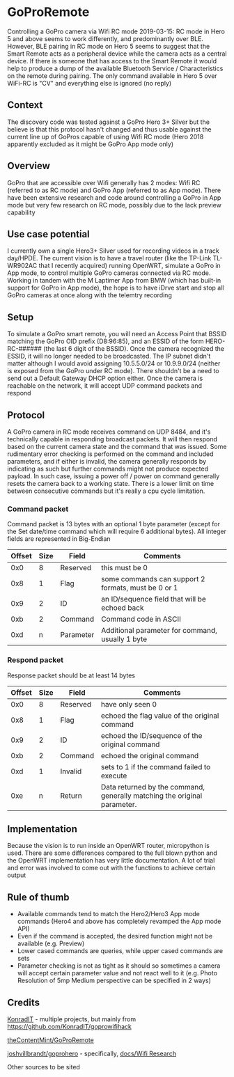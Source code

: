 # GoProRemote
Controlling a GoPro camera via Wifi RC mode
2019-03-15: RC mode in Hero 5 and above seems to work differently, and predominantly over BLE. However, BLE pairing in RC mode on Hero 5 seems to suggest that the Smart Remote acts as a peripheral device while the camera acts as a central device. If there is someone that has access to the Smart Remote it would help to produce a dump of the available Bluetooth Service / Characteristics on the remote during pairing. The only command available in Hero 5 over WiFi-RC is "CV" and everything else is ignored (no reply)

## Context
The discovery code was tested against a GoPro Hero 3+ Silver but the believe is that this protocol hasn't changed and thus usable against the current line up of GoPros capable of using Wifi RC mode (Hero 2018 apparently excluded as it might be GoPro App mode only)

## Overview
GoPro that are accessible over Wifi generally has 2 modes: Wifi RC (referred to as RC mode) and GoPro App (referred to as App mode). There have been extensive research and code around controlling a GoPro in App mode but very few research on RC mode, possibly due to the lack preview capability

## Use case potential
I currently own a single Hero3+ Silver used for recording videos in a track day/HPDE. The current vision is to have a travel router (like the TP-Link TL-WR902AC that I recently acquired) running OpenWRT, simulate a GoPro in App mode, to control multiple GoPro cameras connected via RC mode. Working in tandem with the M Laptimer App from BMW (which has built-in support for GoPro in App mode), the hope is to have iDrve start and stop all GoPro cameras at once along with the telemtry recording

## Setup
To simulate a GoPro smart remote, you will need an Access Point that BSSID matching the GoPro OID prefix (D8:96:85), and an ESSID of the form HERO-RC-###### (the last 6 digit of the BSSID). Once the camera recognized the ESSID, it will no longer needed to be broadcasted. The IP subnet didn't matter although I would avoid assigning 10.5.5.0/24 or 10.9.9.0/24 (neither is exposed from the GoPro under RC mode). There shouldn't be a need to send out a Default Gateway DHCP option either. Once the camera is reachable on the network, it will accept UDP command packets and respond

## Protocol
A GoPro camera in RC mode receives command on UDP 8484, and it's technically capable in responding broadcast packets. It will then respond based on the current camera state and the command that was issued. Some rudimentary error checking is performed on the command and included parameters, and if either is invalid, the camera generally responds by indicating as such but further commands might not produce expected payload. In such case, issuing a power off / power on command generally resets the camera back to a working state. There is a lower limit on time between consecutive commands but it's really a cpu cycle limitation.

### Command packet
Command packet is 13 bytes with an optional 1 byte parameter (except for the Set date/time command which will require 6 additional bytes). All integer fields are represented in Big-Endian

Offset | Size | Field | Comments
------ | ---- | ----- | --------
0x0 | 8 | Reserved | this must be 0
0x8 | 1 | Flag | some commands can support 2 formats, must be 0 or 1
0x9 | 2 | ID | an ID/sequence field that will be echoed back
0xb | 2 | Command | Command code in ASCII
0xd | n | Parameter | Additional parameter for command, usually 1 byte

### Respond packet
Response packet should be at least 14 bytes

Offset | Size | Field | Comments
------ | ---- | ----- | --------
0x0 | 8 | Reserved | have only seen 0
0x8 | 1 | Flag | echoed the flag value of the original command
0x9 | 2 | ID | echoed the ID/sequence of the original command
0xb | 2 | Command | echoed the original command
0xd | 1 | Invalid | sets to 1 if the command failed to execute
0xe | n | Return | Data returned by the command, generally matching the original parameter.

## Implementation
Because the vision is to run inside an OpenWRT router, micropython is used. There are some differences compared to the full blown python and the OpenWRT implementation has very little documentation. A lot of trial and error was involved to come out with the functions to achieve certain output

## Rule of thumb
* Available commands tend to match the Hero2/Hero3 App mode commands (Hero4 and above has completely revamped the App mode API)
* Even if the command is accepted, the desired function might not be available (e.g. Preview)
* Lower cased commands are queries, while upper cased commands are sets
* Parameter checking is not as tight as it should so sometimes a camera will accept certain parameter value and not react well to it (e.g. Photo Resolution of 5mp Medium perspective can be specified in 2 ways)

## Credits
[KonradIT](https://github.com/KonradIT/) - multiple projects, but mainly from https://github.com/KonradIT/goprowifihack

[theContentMint/GoProRemote](https://github.com/theContentMint/GoProRemote)

[joshvillbrandt/goprohero](https://github.com/joshvillbrandt/goprohero) - specifically, [docs/Wifi Research](https://github.com/joshvillbrandt/goprohero/blob/master/docs/Wifi%20Research.md)

Other sources to be sited
